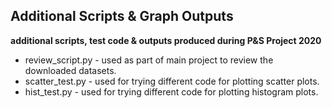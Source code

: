 ## Additional Scripts & Graph Outputs ##

**additional scripts, test code & outputs produced during P&S Project 2020**

- review_script.py - used as part of main project to review the downloaded datasets.
- scatter_test.py - used for trying different code for plotting scatter plots.
- hist_test.py - used for trying different code for plotting histogram plots.
